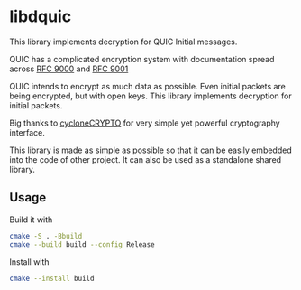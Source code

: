 # libdquic

This library implements decryption for QUIC Initial messages.

QUIC has a complicated encryption system with documentation spread across [RFC 9000](https://www.rfc-editor.org/rfc/rfc9000.html) and [RFC 9001](https://www.rfc-editor.org/rfc/rfc9001.html)

QUIC intends to encrypt as much data as possible. Even initial packets are being encrypted, but with open keys. This library implements decryption for initial packets.

Big thanks to [cycloneCRYPTO](https://www.oryx-embedded.com/products/CycloneCRYPTO.html) for very simple yet powerful cryptography interface.

This library is made as simple as possible so that it can be easily embedded into the code of other project. It can also be used as a standalone shared library.

## Usage

Build it with

```sh
cmake -S . -Bbuild
cmake --build build --config Release
```

Install with

```sh
cmake --install build
```
